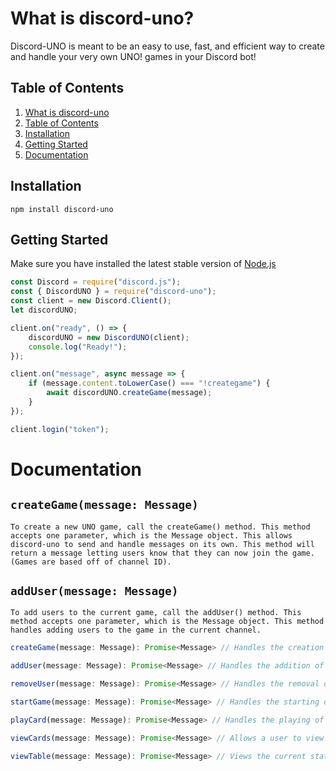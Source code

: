 # What is discord-uno?
Discord-UNO is meant to be an easy to use, fast, and efficient way to create and handle your very own UNO! games in your Discord bot!
## Table of Contents
1. [What is discord-uno](https://github.com/Maxisthemoose/discord-uno#what-is-discord-uno)
2. [Table of Contents](https://github.com/Maxisthemoose/discord-uno#table-of-contents)
3. [Installation](https://github.com/Maxisthemoose/discord-uno#installation)
4. [Getting Started](https://github.com/Maxisthemoose/discord-uno#getting-started)
5. [Documentation](https://github.com/Maxisthemoose/discord-uno#documentation)
## Installation
```
npm install discord-uno
```
## Getting Started
Make sure you have installed the latest stable version of [Node.js](https://nodejs.org/en/)
```js
const Discord = require("discord.js");
const { DiscordUNO } = require("discord-uno");
const client = new Discord.Client();
let discordUNO;

client.on("ready", () => {
    discordUNO = new DiscordUNO(client);
    console.log("Ready!");
});

client.on("message", async message => {
    if (message.content.toLowerCase() === "!creategame") {
        await discordUNO.createGame(message);
    }
});

client.login("token");
```

# Documentation
## `createGame(message: Message)`
```
To create a new UNO game, call the createGame() method. This method accepts one parameter, which is the Message object. This allows discord-uno to send and handle messages on its own. This method will return a message letting users know that they can now join the game. (Games are based off of channel ID).
```
## `addUser(message: Message)`
```
To add users to the current game, call the addUser() method. This method accepts one parameter, which is the Message object. This method handles adding users to the game in the current channel.
```


```js
createGame(message: Message): Promise<Message> // Handles the creation of the game and returns a message to let users know.

addUser(message: Message): Promise<Message> // Handles the addition of a new user and returns a message. If the game reaches 10 users, it will automatically start.

removeUser(message: Message): Promise<Message> // Handles the removal of a user and returns a message.

startGame(message: Message): Promise<Message> // Handles the starting of a game, DM's the users their cards and initializes the game state.

playCard(message: Message): Promise<Message> // Handles the playing of a card and returns a message dependent on if the card was special or not.

viewCards(message: Message): Promise<Message> // Allows a user to view their own cards.

viewTable(message: Message): Promise<Message> // Views the current state of the game, all users and their hand count, rotation, and whos turn it is.
```